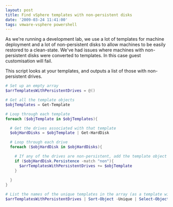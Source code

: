 ```yaml
---
layout: post
title: Find vSphere templates with non-persistent disks
date: '2009-03-24 11:41:00'
tags: vmware-vsphere powershell
---
```



As we're running a development lab, we use a lot of templates for machine deployment and a lot of non-persistent disks to allow machines to be easily restored to a clean-state. We've had issues where machines with non-persistent disks were converted to templates. In this case guest customisation will fail.

This script looks at your templates, and outputs a list of those with non-persistent drives.

<!--more-->

```powershell
# Set up an empty array
$arrTemplatesWithPersistentDrives = @()

# Get all the template objects
$objTemplates = Get-Template

# Loop through each template
foreach ($objTemplate in $objTemplates){

  # Get the drives associated with that template
  $objHardDisks = $objTemplate | Get-HardDisk

  # Loop through each drive
  foreach ($objHardDisk in $objHardDisks){

    # If any of the drives are non-persistent, add the template object to the empty array
    if ($objHardDisk.Persistence -match "non"){
      $arrTemplatesWithPersistentDrives += $objTemplate
    }
    
  }
}

# List the names of the unique templates in the array (as a template with more than one non-persistent drive would appear more than once)
$arrTemplatesWithPersistentDrives | Sort-Object -Unique | Select-Object Name
```
